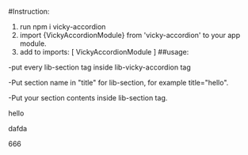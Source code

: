 #Instruction:
1. run npm i vicky-accordion
2. import {VickyAccordionModule} from 'vicky-accordion' to your app module.
3. add to imports: [
    VickyAccordionModule
  ]
##usage:

-put every lib-section tag inside lib-vicky-accordion tag

-Put section name in "title" for lib-section, for example title="hello".

-Put your  section contents inside lib-section tag.

<lib-vicky-accordion>

  <lib-section title="hello">hello</lib-section>
  
  <lib-section title="sdfadf">dafda</lib-section>
  
  <lib-section title="sadfadf">666</lib-section>
  
</lib-vicky-accordion>









